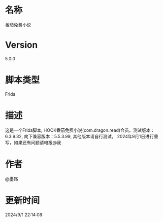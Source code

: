 # 名称
番茄免费小说
# Version
5.0.0
# 脚本类型
Frida
# 描述
这是一个Frida脚本, HOOK番茄免费小说(com.dragon.read)会员。测试版本：6.3.9.32, 向下兼容版本：5.5.3.99, 其他版本请自行测试。
2024年9月1日进行重写，如果还有问题请电报@我
# 作者
@墨殇
# 更新时间
2024/9/1 22:14:08